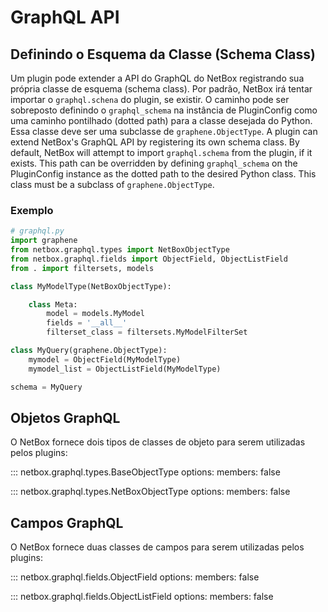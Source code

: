 # GraphQL API

## Definindo o Esquema da Classe (Schema Class)

Um plugin pode extender a API do GraphQL do NetBox registrando sua própria classe de esquema (schema class). Por padrão, NetBox irá tentar importar o `graphql.schena` do plugin, se existir. O caminho pode ser sobreposto definindo o `graphql_schema` na instância de PluginConfig como uma caminho pontilhado (dotted path) para a classe desejada do Python. Essa classe deve ser uma subclasse de `graphene.ObjectType`.
A plugin can extend NetBox's GraphQL API by registering its own schema class. By default, NetBox will attempt to import `graphql.schema` from the plugin, if it exists. This path can be overridden by defining `graphql_schema` on the PluginConfig instance as the dotted path to the desired Python class. This class must be a subclass of `graphene.ObjectType`.

### Exemplo

```python
# graphql.py
import graphene
from netbox.graphql.types import NetBoxObjectType
from netbox.graphql.fields import ObjectField, ObjectListField
from . import filtersets, models

class MyModelType(NetBoxObjectType):

    class Meta:
        model = models.MyModel
        fields = '__all__'
        filterset_class = filtersets.MyModelFilterSet

class MyQuery(graphene.ObjectType):
    mymodel = ObjectField(MyModelType)
    mymodel_list = ObjectListField(MyModelType)

schema = MyQuery
```

## Objetos GraphQL

O NetBox fornece dois tipos de classes de objeto para serem utilizadas pelos plugins:

::: netbox.graphql.types.BaseObjectType
    options:
      members: false

::: netbox.graphql.types.NetBoxObjectType
    options:
      members: false

## Campos GraphQL

O NetBox fornece duas classes de campos para serem utilizadas pelos plugins:

::: netbox.graphql.fields.ObjectField
    options:
      members: false

::: netbox.graphql.fields.ObjectListField
    options:
      members: false